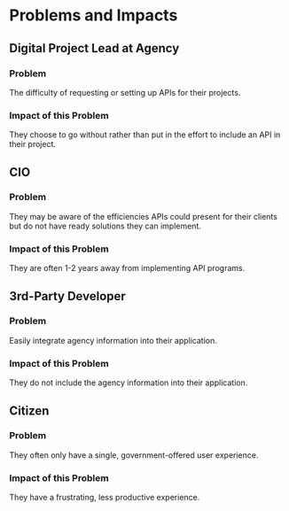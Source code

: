 
# Problems and Impacts

## Digital Project Lead at Agency

### Problem 
The difficulty of requesting or setting up APIs for their projects.  

### Impact of this Problem 

They choose to go without rather than put in the effort to include an API in their project.  


## CIO

### Problem 

They may be aware of the efficiencies APIs could present for their clients but do not have ready solutions they can implement.   

### Impact of this Problem 

They are often 1-2 years away from implementing API programs.  



## 3rd-Party Developer

### Problem

Easily integrate agency information into their application.    
 

### Impact of this Problem 


They do not include the agency information into their application.   


## Citizen

### Problem 

They often only have a single, government-offered user experience.  

### Impact of this Problem 

They have a frustrating, less productive experience. 



